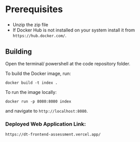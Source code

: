 # Prerequisites
###
- Unzip the zip file
- If Docker Hub is not installed on your system install it from `https://hub.docker.com/`.

## Building
Open the terminal/ powershell at the code repository folder.

To build the Docker image, run:

```shell
docker build -t index . 
```

To run the image locally:

```shell
docker run -p 8080:8080 index
```

and navigate to `http://localhost:8080`.

### Deployed Web Application Link:
`https://dt-frontend-assessment.vercel.app/`
